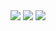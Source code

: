 <img src="https://capsule-render.vercel.app/api?type=waving&color=auto&height=300&section=header&text=Welcome!!!&fontSize=90" />

<!-- Tech Stack -->
<img src="https://img.shields.io/badge/react-20232a.svg?style=for-the-badge&logo=react&logoColor=61DAFB" />
<img src="https://img.shields.io/badge/github-181717.svg?style=for-the-badge&logo=github&logoColor=white" />
